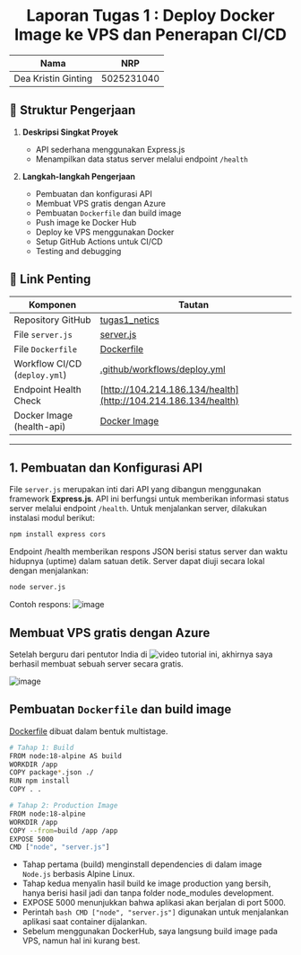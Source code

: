 <div align="center">
  
# Laporan Tugas 1 : Deploy Docker Image ke VPS dan Penerapan CI/CD
| Nama              | NRP         |
|-------------------|-------------|
| Dea Kristin Ginting | 5025231040 |
</div>

## 📂 Struktur Pengerjaan

1. **Deskripsi Singkat Proyek**
   - API sederhana menggunakan Express.js
   - Menampilkan data status server melalui endpoint `/health`

2. **Langkah-langkah Pengerjaan**
   - Pembuatan dan konfigurasi API
   - Membuat VPS gratis dengan Azure 
   - Pembuatan `Dockerfile` dan build image
   - Push image ke Docker Hub
   - Deploy ke VPS menggunakan Docker
   - Setup GitHub Actions untuk CI/CD
   - Testing and debugging

## 🔗 Link Penting

| Komponen                     | Tautan                                                                 |
|-----------------------------|------------------------------------------------------------------------|
| Repository GitHub           | [tugas1_netics](https://github.com/deaginting/tugas1_netics)           |
| File `server.js`            | [server.js](https://github.com/deaginting/tugas1_netics/blob/main/server.js) |
| File `Dockerfile`           | [Dockerfile](https://github.com/deaginting/tugas1_netics/blob/main/Dockerfile) |
| Workflow CI/CD (`deploy.yml`) | [.github/workflows/deploy.yml](https://github.com/deaginting/tugas1_netics/blob/main/.github/workflows/deploy.yml) |
| Endpoint Health Check       | [http://104.214.186.134/health](http://104.214.186.134/health)         |
| Docker Image (health-api)   | [Docker Image](https://hub.docker.com/repository/docker/daeginting/health-api) |

---

## 1. Pembuatan dan Konfigurasi API
  File `server.js` merupakan inti dari API yang dibangun menggunakan framework **Express.js**. API ini berfungsi untuk memberikan informasi status server melalui endpoint `/health`.
Untuk menjalankan server, dilakukan instalasi modul berikut:

```bash
npm install express cors
```

  Endpoint /health memberikan respons JSON berisi status server dan waktu hidupnya (uptime) dalam satuan detik. Server dapat diuji secara lokal dengan menjalankan:

```bash
node server.js
```

  Contoh respons:
![image](https://github.com/user-attachments/assets/e979d4b4-ce0e-4f88-a3c9-73f904cf7471)

## Membuat VPS gratis dengan Azure 
Setelah berguru dari pentutor India di ![video tutorial ini](https://youtu.be/4xGPfVfJ4iM?si=UcIOqxK4-3mNaSCc), akhirnya saya berhasil membuat sebuah server secara gratis.

![image](https://github.com/user-attachments/assets/0180a2c2-df7e-427b-aa24-50b84b08b1e1)


## Pembuatan `Dockerfile` dan build image
[Dockerfile](https://github.com/deaginting/tugas1_netics/blob/main/Dockerfile) dibuat dalam bentuk multistage.

```bash
# Tahap 1: Build
FROM node:18-alpine AS build
WORKDIR /app
COPY package*.json ./
RUN npm install
COPY . .

# Tahap 2: Production Image
FROM node:18-alpine
WORKDIR /app
COPY --from=build /app /app
EXPOSE 5000
CMD ["node", "server.js"]
```

- Tahap pertama (build) menginstall dependencies di dalam image `Node.js` berbasis Alpine Linux.
- Tahap kedua menyalin hasil build ke image production yang bersih, hanya berisi hasil jadi dan tanpa folder node_modules development.
- EXPOSE 5000 menunjukkan bahwa aplikasi akan berjalan di port 5000.
- Perintah `bash CMD ["node", "server.js"]` digunakan untuk menjalankan aplikasi saat container dijalankan.
- Sebelum menggunakan DockerHub, saya langsung build image pada VPS, namun hal ini kurang best. 
